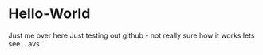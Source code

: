 # Hello-World
Just me over here
Just testing out github - not really sure how it works lets see...
avs
